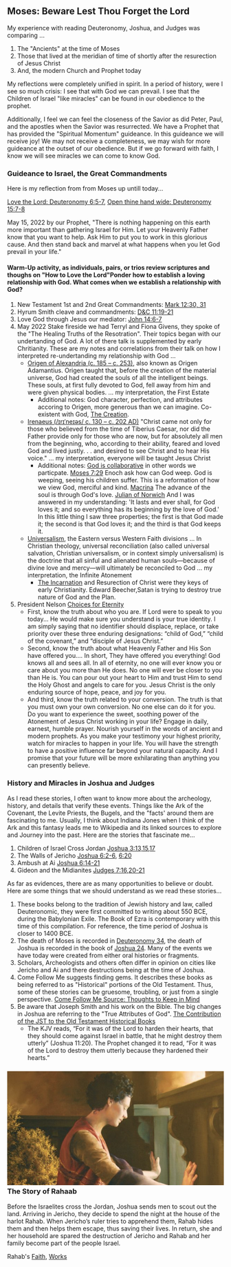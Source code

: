 ## Moses: Beware Lest Thou Forget the Lord
My experience with reading Deuteronomy, Joshua, and Judges was comparing ...
1. The "Ancients" at the time of Moses
2. Those that lived at the meridian of time of shortly after the resurection of Jesus Christ
3. And, the modern Church and Prophet today

My reflections were completely unified in spirit.  In a period of history, were I see so much crisis:  I see that with God we can prevail.  I see that the Children of Israel "like miracles" can be found in our obedience to the prophet.  

Additionally, I feel we can feel the closeness of the Savior as did Peter, Paul, and the apostles when the Savior was resurrected.  We have a Prophet that has provided the "Spiritual Momentum" guideance.  In this guideance we will receive joy!  We may not receive a completeness, we may wish for more guideance at the outset of our obedience.  But if we go forward with faith, I know we will see miracles we can come to know God.

### Guideance to Israel, the Great Commandments
Here is my reflection from from Moses up untill today...  

[Love the Lord: Deuteronomy 6:5-7](https://www.churchofjesuschrist.org/study/scriptures/ot/deut/6?lang=eng&id=5-7#p3), [Open thine hand wide: Deuteronomy 15:7-8](https://www.churchofjesuschrist.org/study/scriptures/ot/deut/15?lang=eng&id=7-8#p6)

May 15, 2022 by our Prophet, "There is nothing happening on this earth more important than gathering Israel for Him. Let your Heavenly Father know that you want to help. Ask Him to put you to work in this glorious cause. And then stand back and marvel at what happens when you let God prevail in your life."


#### Warm-Up activity, as individuals, pairs, or trios review scriptures and thoughs on "How to Love the Lord"Ponder how to establish a loving relationship with God. What comes when we establish a relationship with God?  
1. New Testament 1st and 2nd Great Commandments: [Mark 12:30, 31](https://www.churchofjesuschrist.org/study/scriptures/nt/mark/12?lang=eng&id=30-31#p29)
2. Hyrum Smith cleave and commandments: [D&C 11:19-21](https://www.churchofjesuschrist.org/study/scriptures/dc-testament/dc/11?lang=eng&id=19-21#p18)
3. Love God through Jesus our mediator: [John 14:6-7](https://www.churchofjesuschrist.org/study/scriptures/nt/john/14?lang=eng&id=6-7#p5)
4. May 2022 Stake fireside we had Terryl and Fiona Givens, they spoke of the "The Healing Truths of the Resotration".  Their topics began with our undertanding of God.  A lot of there talk is supplemented by early Chritianity.  These are my notes and correlations from their talk on how I interpreted re-undertanding my relationship with God ...
    * [Origen of Alexandria (c. 185 – c. 253)](https://en.wikipedia.org/wiki/Origen), also known as Origen Adamantius. Origen taught that, before the creation of the material universe, God had created the souls of all the intelligent beings. These souls, at first fully devoted to God, fell away from him and were given physical bodies. ... my interpretation, the First Estate
        * Additional notes: God character, perfection, and attributes accoring to Origen, more generous than we can imagine. Co-existent with God, [The Creation](https://www.churchofjesuschrist.org/study/manual/doctrines-of-the-gospel-student-manual/7-creation?lang=eng).
    * [Irenaeus (/ɪrɪˈneɪəs/ c. 130 – c. 202 AD)](https://en.wikipedia.org/wiki/Irenaeus) "Christ came not only for those who believed from the time of Tiberius Caesar, nor did the Father provide only for those who are now, but for absolutely all men from the beginning, who, according to their ability, feared and loved God and lived justly. . . and desired to see Christ and to hear His voice." ... my interpretation, everyone will be taught Jesus Christ
        * Additional notes: [God is collaborative](https://newsroom.churchofjesuschrist.org/article/2021-annual-humanitarian-welfare-report) in other words we particpate.  [Moses 7:29](https://www.churchofjesuschrist.org/study/scriptures/pgp/moses/7?lang=eng&id=29#p27) Enoch ask how can God weep.  God is weeping, seeing his children suffer.  This is a reformation of how we view God, merciful and kind.  [Macrina](https://en.wikipedia.org/wiki/Macrina_the_Younger) The advance of the soul is through God's love. [Julian of Norwich](https://en.wikipedia.org/wiki/Revelations_of_Divine_Love) And I was answered in my understanding: 'It lasts and ever shall, for God loves it; and so everything has its beginning by the love of God.' In this little thing I saw three properties; the first is that God made it; the second is that God loves it; and the third is that God keeps it.
    * [Universalism](https://en.wikipedia.org/wiki/Universalism), the Eastern versus Western Faith divisions ... In Christian theology, universal reconciliation (also called universal salvation, Christian universalism, or in context simply universalism) is the doctrine that all sinful and alienated human souls—because of divine love and mercy—will ultimately be reconciled to God ... my interpretation, the Infinite Atonement
        * <a href="https://en.wikipedia.org/wiki/Incarnation_(Christianity)">The Incarnation</a> and Resurection of Christ were they keys of early Christianity. Edward Beecher,Satan is trying to destroy true nature of God and the Plan.
5. President Nelson [Choices for Eternity](https://www.churchofjesuschrist.org/study/broadcasts/worldwide-devotional-for-young-adults/2022/05/12nelson?lang=eng) 
   * First, know the truth about who you are.  If Lord were to speak to you today... He would make sure you understand is your true identity.  I am simply saying that no identifier should displace, replace, or take priority over these three enduring designations: “child of God,” “child of the covenant,” and “disciple of Jesus Christ.”
   * Second, know the truth about what Heavenly Father and His Son have offered you....  In short, They have offered you everything!  God knows all and sees all. In all of eternity, no one will ever know you or care about you more than He does. No one will ever be closer to you than He is. You can pour out your heart to Him and trust Him to send the Holy Ghost and angels to care for you.  Jesus Christ is the only enduring source of hope, peace, and joy for you.
   * And third, know the truth related to your conversion.  The truth is that you must own your own conversion. No one else can do it for you.  Do you want to experience the sweet, soothing power of the Atonement of Jesus Christ working in your life?  Engage in daily, earnest, humble prayer. Nourish yourself in the words of ancient and modern prophets.  As you make your testimony your highest priority, watch for miracles to happen in your life.  You will have the strength to have a positive influence far beyond your natural capacity. And I promise that your future will be more exhilarating than anything you can presently believe.


### History and Miracles in Joshua and Judges
As I read these stories, I often want to know more about the archeology, history, and details that verify these events.  Things like the Ark of the Covenant, the Levite Priests, the Bugels, and the "facts' around them are fascinating to me.  Usually, I think about Indiana Jones when I think of the Ark and this fantasy leads me to Wikipedia and its linked sources to explore and Journey into the past.  Here are the stories that fascinate me...

1. Children of Israel Cross Jordan [Joshua 3:13,15,17](https://www.churchofjesuschrist.org/study/scriptures/ot/josh/3?lang=eng&id=13%2C15%2C17#p13)
2. The Walls of Jericho [Joshua 6:2-6](https://www.churchofjesuschrist.org/study/scriptures/ot/josh/6?lang=eng&id=2-5#p1), [6:20](https://www.churchofjesuschrist.org/study/scriptures/ot/josh/6?lang=eng&id=20#p19)
3. Ambush at Ai [Joshua 6:14-21](https://www.churchofjesuschrist.org/study/scriptures/ot/josh/8?lang=eng&id=14-21#p13)
4. Gideon and the Midianites [Judges 7:16,20-21](https://www.churchofjesuschrist.org/study/scriptures/ot/judg/7?lang=eng&id=16%2C20-21#p15)

As far as evidences, there are as many opportunities to believe or doubt.  Here are some things that we should understand as we read these stories...
1. These books belong to the tradition of Jewish history and law, called Deuteronomic, they were first committed to writing about 550 BCE, during the Babylonian Exile.  The Book of Ezra is contemporary with this time of this compilation. For reference, the time period of Joshua is closer to 1400 BCE.
2. The death of Moses is recorded in [Deuteronomy 34](https://www.churchofjesuschrist.org/study/scriptures/ot/deut/34?lang=eng), the death of Joshua is recorded in the book of [Joshua 24](https://www.churchofjesuschrist.org/study/scriptures/ot/josh/24?lang=eng).  Many of the events we have today were created from either oral histories or fragments. 
3. Scholars, Archeologists and others often differ in opinion on cities like Jericho and Ai and there destructions being at the time of Joshua.  
4. Come Follow Me suggests finding gems.   It describes these books as being referred to as "Historical" portions of the Old Testament.  Thus, some of these stories can be gruesome, troubling, or just from a single perspective.  [Come Follow Me Source: Thoughts to Keep in Mind](https://www.churchofjesuschrist.org/study/manual/come-follow-me-for-individuals-and-families-old-testament-2022/22-thoughts?lang=eng)
5. Be aware that Joseph Smith and his work on the Bible.  The big changes in Joshua are referring to the "True Attributes of God".  [The Contribution of the JST to the Old Testament Historical Books](https://rsc.byu.edu/joseph-smith-translation/contribution-jst-old-testament-historical-books)
    * The KJV reads, “For it was of the Lord to harden their hearts, that they should come against Israel in battle, that he might destroy them utterly” (Joshua 11:20). The Prophet changed it to read, “For it was of the Lord to destroy them utterly because they hardened their hearts.” 


### ![rahab](/docs/assets/images/rahab.png) The Story of Rahaab
Before the Israelites cross the Jordan, Joshua sends men to scout out the land. Arriving in Jericho, they decide to spend the night at the house of the harlot Rahab. When Jericho’s ruler tries to apprehend them, Rahab hides them and then helps them escape, thus saving their lives. In return, she and her household are spared the destruction of Jericho and Rahab and her family become part of the people Israel. 

Rahab's [Faith](https://www.churchofjesuschrist.org/study/scriptures/nt/heb/11?lang=eng&id=31-32#p30), [Works](https://www.churchofjesuschrist.org/study/scriptures/nt/james/2?lang=eng&id=24-25#p23)
